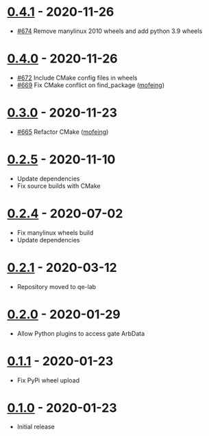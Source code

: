 # [0.4.1] - 2020-11-26

- [#674](https://github.com/QE-Lab/dqcsim/pull/674) Remove manylinux 2010 wheels and add python 3.9 wheels

# [0.4.0] - 2020-11-26

- [#672](https://github.com/QE-Lab/dqcsim/pull/672) Include CMake config files in wheels
- [#669](https://github.com/QE-Lab/dqcsim/pull/669) Fix CMake conflict on find_package ([mofeing])

# [0.3.0] - 2020-11-23

- [#665](https://github.com/QE-Lab/dqcsim/pull/665) Refactor CMake ([mofeing])

# [0.2.5] - 2020-11-10

- Update dependencies
- Fix source builds with CMake

# [0.2.4] - 2020-07-02

- Fix manylinux wheels build
- Update dependencies

# [0.2.1] - 2020-03-12

- Repository moved to qe-lab

# [0.2.0] - 2020-01-29

- Allow Python plugins to access gate ArbData

# [0.1.1] - 2020-01-23

- Fix PyPi wheel upload

# [0.1.0] - 2020-01-23

- Initial release

[0.4.1]: https://github.com/qe-lab/dqcsim/releases/tag/0.4.1
[0.4.0]: https://github.com/qe-lab/dqcsim/releases/tag/0.4.0
[0.3.0]: https://github.com/qe-lab/dqcsim/releases/tag/0.3.0
[0.2.5]: https://github.com/qe-lab/dqcsim/releases/tag/0.2.5
[0.2.4]: https://github.com/qe-lab/dqcsim/releases/tag/0.2.4
[0.2.1]: https://github.com/qe-lab/dqcsim/releases/tag/0.2.1
[0.2.0]: https://github.com/qe-lab/dqcsim/releases/tag/0.2.0
[0.1.1]: https://github.com/qe-lab/dqcsim/releases/tag/0.1.1
[0.1.0]: https://github.com/qe-lab/dqcsim/releases/tag/0.1.0
[mofeing]: (https://github.com/mofeing)

